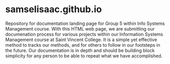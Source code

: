 # samselisaac.github.io
Repository for documentation landing page for Group 5 within Info Systems Management course. 
With this HTML web page, we are submitting our documenation process for various projects within our Information Systems Management course at Saint Vincent College.
It is a simple yet effective method to tracks our methods, and for others to follow in our footsteps in the future. Our documentation is in depth and should be 
building block simplicity for any person to be able to repeat what we have accomplished. 
